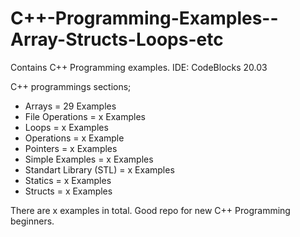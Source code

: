 # C++-Programming-Examples--Array-Structs-Loops-etc
Contains C++ Programming examples. IDE: CodeBlocks 20.03 

C++ programmings sections;
- Arrays = 29 Examples
- File Operations = x Examples
- Loops = x Examples
- Operations = x Example
- Pointers = x Examples
- Simple Examples = x Examples
- Standart Library (STL) = x Examples
- Statics = x Examples
- Structs = x Examples

There are x examples in total. Good repo for new C++ Programming beginners.